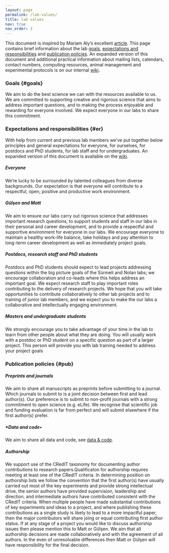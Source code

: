 ```yaml
---
layout: page
permalink: /lab-values/
title: lab values
nav: true
nav_order: 3
---
```


This document is inspired by Mariam Aly’s excellent [article](https://www.nature.com/articles/d41586-018-06167-w). This page contains brief information about the lab [goals](#goals), [expectations and responsibilities](#er) and [publication policies](#pub). An expanded version of this document and additional practical information about mailing lists, calendars, contact numbers, computing resources, animal management and experimental protocols is on our internal [wiki](https://www.wiki.ed.ac.uk/pages/viewpage.action?pageId=376674941).

### **Goals** {#goals}
We aim to do the best science we can with the resources available to us. We are committed to supporting creative and rigorous science that aims to address important questions, and to making the process enjoyable and rewarding for everyone involved. We expect everyone in our labs to share this commitment.


### **Expectations and responsibilities** {#er}
With help from current and previous lab members we’ve put together below principles and general expectations for everyone, for ourselves, for postdocs and PhD students, for lab staff and for undergraduates. An expanded version of this document is available on the [wiki](https://www.wiki.ed.ac.uk/pages/viewpage.action?pageId=376674941). 

##### *Everyone*
We’re lucky to be surrounded by talented colleagues from diverse backgrounds. Our expectation is that everyone will contribute to a respectful, open, positive and productive work environment.

##### *Gülşen and Matt*
We aim to ensure our labs carry out rigorous science that addresses important research questions, to support students and staff in our labs in their personal and career development, and to provide a respectful and supportive environment for everyone in our labs. We encourage everyone to maintain a healthy work-life balance, take holidays and pay attention to long-term career development as well as immediately project goals.

##### *Postdocs, research staff and PhD students*
Postdocs and PhD students should expect to lead projects addressing questions within the big picture goals of the Sürmeli and Nolan labs; we encourage collaboration and co-leads where this helps address an important goal. We expect research staff to play important roles contributing to the delivery of research projects. We hope that you will take opportunities to contribute collaboratively to other lab projects and to training of junior lab members, and we expect you to make the our labs a collaborative and intellectually engaging environment.

##### *Masters and undergraduate students*
We strongly encourage you to take advantage of your time in the lab to learn from other people about what they are doing. You will usually work with a postdoc or PhD student on a specific question as part of a larger project. This person will provide you with lab training needed to address your project goals



### **Publication policies** {#pub}

##### *Preprints and journals*
We aim to share all manuscripts as preprints before submitting to a journal. Which journals to submit to is a joint decision between first and lead author(s). Our preference is to submit to non-profit journals with a strong commitment to open science (e.g. eLife). We recognise that scientific job and funding evaluation is far from perfect and will submit elsewhere if the first author(s) prefer.


##### *Data and code•
We aim to share all data and code, see [data & code](/data-and-code).

##### *Authorship*
We support use of the CRedIT taxonomy for documenting author contributions to research papers.Qualificaton for authorship requires meeting at least one of the CRedIT criteria. In determining position on authorship lists we follow the convention that the first author(s) have usually carried out most of the key experiments and provide strong intellectual drive, the senior authors have provided supervision, leadership and direction, and intermediate authors have contributed consistent with the CRedIT criteria. When multiple people have made substantial contributions of key experiments and ideas to a project, and where publishing these contributions as a single study is likely to lead to a more impactful paper, then the major contributors will share joing or equal contributing first author status. If at any stage of a project you would like to discuss authorship issues then please mention this to Matt or Gülşen. We aim that all authorship decisions are made collaboratively and with the agreement of all authors. In the even of unresolvable differences then Matt or Gülşen will have responsibility for the final decision.
